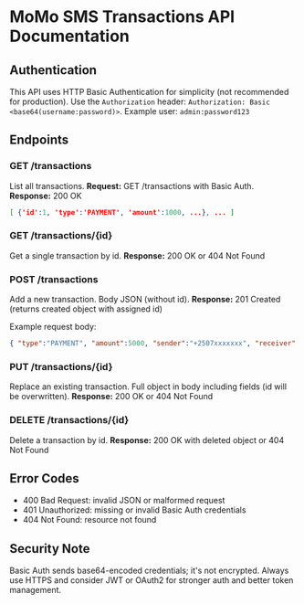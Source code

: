 # MoMo SMS Transactions API Documentation

## Authentication
This API uses HTTP Basic Authentication for simplicity (not recommended for production).
Use the `Authorization` header: `Authorization: Basic <base64(username:password)>`.
Example user: `admin:password123`

## Endpoints

### GET /transactions
List all transactions.
**Request:** GET /transactions with Basic Auth.
**Response:** 200 OK
```json
[ {'id':1, 'type':'PAYMENT', 'amount':1000, ...}, ... ]
```

### GET /transactions/{id}
Get a single transaction by id.
**Response:** 200 OK or 404 Not Found

### POST /transactions
Add a new transaction. Body JSON (without id).
**Response:** 201 Created (returns created object with assigned id)

Example request body:
```json
{ "type":"PAYMENT", "amount":5000, "sender":"+2507xxxxxxx", "receiver":"+2507yyyyyyy", "timestamp":"2025-09-01T10:00:00", "note":"..." }
```

### PUT /transactions/{id}
Replace an existing transaction. Full object in body including fields (id will be overwritten).
**Response:** 200 OK or 404 Not Found

### DELETE /transactions/{id}
Delete a transaction by id.
**Response:** 200 OK with deleted object or 404 Not Found

## Error Codes
- 400 Bad Request: invalid JSON or malformed request
- 401 Unauthorized: missing or invalid Basic Auth credentials
- 404 Not Found: resource not found

## Security Note
Basic Auth sends base64-encoded credentials; it's not encrypted. Always use HTTPS and consider JWT or OAuth2 for stronger auth and better token management.
